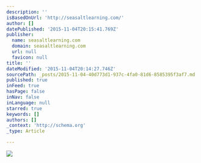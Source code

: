 ```yaml
---
description: ''
isBasedOnUrl: 'http://seasaltlearning.com/'
author: []
datePublished: '2015-11-04T20:15:41.769Z'
publisher:
  name: seasaltlearning.com
  domain: seasaltlearning.com
  url: null
  favicon: null
title: ''
dateModified: '2015-11-04T20:14:27.746Z'
sourcePath: _posts/2015-11-04-40d773d1-937c-4fa0-81d6-8585395f3af7.md
published: true
inFeed: true
hasPage: false
inNav: false
inLanguage: null
starred: true
keywords: []
authors: []
_context: 'http://schema.org'
_type: Article

---
```

![](http://seasaltlearning.com/wp-content/uploads/2015/10/Seasalt-illustrations-13.jpg)